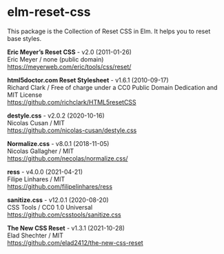# elm-reset-css

This package is the Collection of Reset CSS in Elm.
It helps you to reset base styles.

**Eric Meyer’s Reset CSS** - v2.0 (2011-01-26)  
Eric Meyer / none (public domain)  
https://meyerweb.com/eric/tools/css/reset/

**html5doctor.com Reset Stylesheet** - v1.6.1 (2010-09-17)  
Richard Clark / Free of charge under a CC0 Public Domain Dedication and MIT License  
https://github.com/richclark/HTML5resetCSS

**destyle.css** - v2.0.2 (2020-10-16)  
Nicolas Cusan / MIT  
https://github.com/nicolas-cusan/destyle.css

**Normalize.css** - v8.0.1 (2018-11-05)  
Nicolas Gallagher / MIT  
https://github.com/necolas/normalize.css/

**ress** - v4.0.0 (2021-04-21)  
Filipe Linhares / MIT  
https://github.com/filipelinhares/ress

**sanitize.css** - v12.0.1 (2020-08-20)  
CSS Tools / CC0 1.0 Universal  
https://github.com/csstools/sanitize.css

**The New CSS Reset** - v1.3.1 (2021-10-28)  
Elad Shechter / MIT  
https://github.com/elad2412/the-new-css-reset
